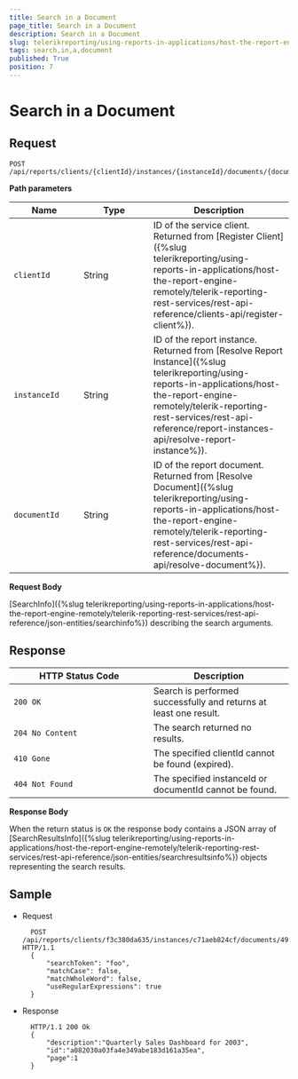 ```yaml
---
title: Search in a Document
page_title: Search in a Document 
description: Search in a Document
slug: telerikreporting/using-reports-in-applications/host-the-report-engine-remotely/telerik-reporting-rest-services/rest-api-reference/documents-api/search-in-a-document
tags: search,in,a,document
published: True
position: 7
---
```

<style>
table th:first-of-type {
    width: 25%;
}
table th:nth-of-type(2) {
    width: 25%;
}
table th:nth-of-type(3) {
    width: 50%;
}
</style>

# Search in a Document

## Request
   
	POST /api/reports/clients/{clientId}/instances/{instanceId}/documents/{documentId}/search

__Path parameters__ 

| Name | Type | Description |
| ------ | ------ | ------ |
|`clientId`|String|ID of the service client. Returned from [Register Client]({%slug telerikreporting/using-reports-in-applications/host-the-report-engine-remotely/telerik-reporting-rest-services/rest-api-reference/clients-api/register-client%}).|
|`instanceId`|String|ID of the report instance. Returned from [Resolve Report Instance]({%slug telerikreporting/using-reports-in-applications/host-the-report-engine-remotely/telerik-reporting-rest-services/rest-api-reference/report-instances-api/resolve-report-instance%}).|
|`documentId`|String|ID of the report document. Returned from [Resolve Document]({%slug telerikreporting/using-reports-in-applications/host-the-report-engine-remotely/telerik-reporting-rest-services/rest-api-reference/documents-api/resolve-document%}).|

__Request Body__ 

[SearchInfo]({%slug telerikreporting/using-reports-in-applications/host-the-report-engine-remotely/telerik-reporting-rest-services/rest-api-reference/json-entities/searchinfo%}) describing the search arguments. 

## Response

| HTTP Status Code | Description |
| ------ | ------ |
|`200 OK`|Search is performed successfully and returns at least one result.|
|`204 No Content`|The search returned no results.|
|`410 Gone`|The specified clientId cannot be found (expired).|
|`404 Not Found`|The specified instanceId or documentId cannot be found.|

__Response Body__ 

When the return status is `OK` the response body contains a JSON array of [SearchResultsInfo]({%slug telerikreporting/using-reports-in-applications/host-the-report-engine-remotely/telerik-reporting-rest-services/rest-api-reference/json-entities/searchresultsinfo%}) objects representing the search results. 

## Sample
    
* Request 

		POST /api/reports/clients/f3c380da635/instances/c71aeb824cf/documents/495ff8766803332209ef12/search HTTP/1.1
		{
			"searchToken": "foo",
			"matchCase": false,
			"matchWholeWord": false,
			"useRegularExpressions": true
		}

* Response 

		HTTP/1.1 200 Ok
		{
			"description":"Quarterly Sales Dashboard for 2003",
			"id":"a082030a03fa4e349abe183d161a35ea",
			"page":1
		}
